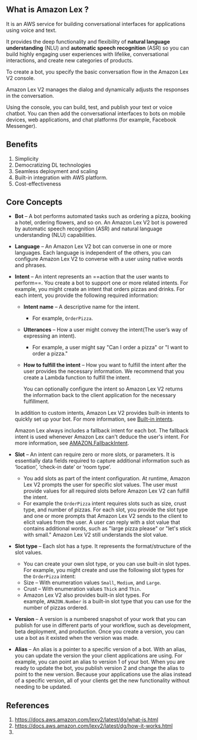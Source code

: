 ## What is Amazon Lex ?
It is an AWS service for building conversational interfaces for applications using voice and text. 

It provides the deep functionality and flexibility of **natural language understanding** (NLU) and **automatic speech recognition** (ASR) so you can build highly engaging user experiences with lifelike, conversational interactions, and create new categories of products.

To create a bot, you specify the basic conversation flow in the Amazon Lex V2 console. 

Amazon Lex V2 manages the dialog and dynamically adjusts the responses in the conversation. 

Using the console, you can build, test, and publish your text or voice chatbot. You can then add the conversational interfaces to bots on mobile devices, web applications, and chat platforms (for example, Facebook Messenger).

## Benefits
1. Simplicity
2. Democratizing DL technologies
3. Seamless deployment and scaling
4. Built-in integration with AWS platform.
5. Cost-effectiveness

## Core Concepts

- **Bot** – A bot performs automated tasks such as ordering a pizza, booking a hotel, ordering flowers, and so on. An Amazon Lex V2 bot is powered by automatic speech recognition (ASR) and natural language understanding (NLU) capabilities.

- **Language** – An Amazon Lex V2 bot can converse in one or more languages. Each language is independent of the others, you can configure Amazon Lex V2 to converse with a user using native words and phrases.

- **Intent** – An intent represents an ==action that the user wants to perform==. You create a bot to support one or more related intents. For example, you might create an intent that orders pizzas and drinks. For each intent, you provide the following required information:
    
    - **Intent name** – A descriptive name for the intent. 
	    - For example, `OrderPizza`.
    - **Utterances** – How a user might convey the intent(The user’s way of expressing an intent). 
	    - For example, a user might say "Can I order a pizza" or "I want to order a pizza."
    - **How to fulfill the intent** – How you want to fulfill the intent after the user provides the necessary information. We recommend that you create a Lambda function to fulfill the intent.
        
        You can optionally configure the intent so Amazon Lex V2 returns the information back to the client application for the necessary fulfillment.
        
    
    In addition to custom intents, Amazon Lex V2 provides built-in intents to quickly set up your bot. For more information, see [Built-in intents](https://docs.aws.amazon.com/lexv2/latest/dg/built-in-intents.html).
    
    Amazon Lex always includes a fallback intent for each bot. The fallback intent is used whenever Amazon Lex can't deduce the user's intent. For more information, see [AMAZON.FallbackIntent](https://docs.aws.amazon.com/lexv2/latest/dg/built-in-intent-fallback.html).
- **Slot** – An intent can require zero or more slots, or parameters. It is essentially data fields required to capture additional information such as ‘location’, ‘check-in date’ or ‘room type’.
	- You add slots as part of the intent configuration. At runtime, Amazon Lex V2 prompts the user for specific slot values. The user must provide values for all required slots before Amazon Lex V2 can fulfill the intent. 
	- For example the `OrderPizza` intent requires slots such as size, crust type, and number of pizzas. For each slot, you provide the slot type and one or more prompts that Amazon Lex V2 sends to the client to elicit values from the user. A user can reply with a slot value that contains additional words, such as "large pizza please" or "let's stick with small." Amazon Lex V2 still understands the slot value.
- **Slot type** – Each slot has a type. It represents the format/structure of the slot values.
	- You can create your own slot type, or you can use built-in slot types. For example, you might create and use the following slot types for the `OrderPizza` intent:
	- Size – With enumeration values `Small`, `Medium`, and `Large`.
	- Crust – With enumeration values `Thick` and `Thin`.
	- Amazon Lex V2 also provides built-in slot types. For example, `AMAZON.Number` is a built-in slot type that you can use for the number of pizzas ordered.
- **Version** – A version is a numbered snapshot of your work that you can publish for use in different parts of your workflow, such as development, beta deployment, and production. Once you create a version, you can use a bot as it existed when the version was made.
- **Alias** – An alias is a pointer to a specific version of a bot. With an alias, you can update the version the your client applications are using. For example, you can point an alias to version 1 of your bot. When you are ready to update the bot, you publish version 2 and change the alias to point to the new version. Because your applications use the alias instead of a specific version, all of your clients get the new functionality without needing to be updated.


## References
1. https://docs.aws.amazon.com/lexv2/latest/dg/what-is.html
2. https://docs.aws.amazon.com/lexv2/latest/dg/how-it-works.html
3. 